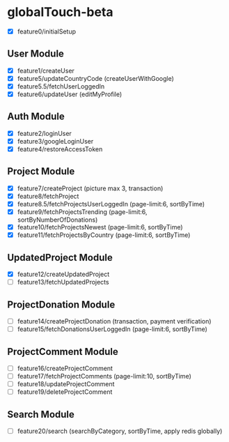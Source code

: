 # globalTouch-beta

- [x] feature0/initialSetup

## User Module

- [x] feature1/createUser
- [x] feature5/updateCountryCode (createUserWithGoogle)
- [x] feature5.5/fetchUserLoggedIn
- [x] feature6/updateUser (editMyProfile)

## Auth Module

- [x] feature2/loginUser
- [x] feature3/googleLoginUser
- [x] feature4/restoreAccessToken

## Project Module

- [x] feature7/createProject (picture max 3, transaction)
- [x] feature8/fetchProject
- [x] feature8.5/fetchProjectsUserLoggedIn (page-limit:6, sortByTime)
- [x] feature9/fetchProjectsTrending (page-limit:6, sortByNumberOfDonations)
- [x] feature10/fetchProjectsNewest (page-limit:6, sortByTime)
- [x] feature11/fetchProjectsByCountry (page-limit:6, sortByTime)

## UpdatedProject Module

- [x] feature12/createUpdatedProject
- [ ] feature13/fetchUpdatedProjects

## ProjectDonation Module

- [ ] feature14/createProjectDonation (transaction, payment verification)
- [ ] feature15/fetchDonationsUserLoggedIn (page-limit:6, sortByTime)

## ProjectComment Module

- [ ] feature16/createProjectComment
- [ ] feature17/fetchProjectComments (page-limit:10, sortByTime)
- [ ] feature18/updateProjectComment
- [ ] feature19/deleteProjectComment

## Search Module

- [ ] feature20/search (searchByCategory, sortByTime, apply redis globally)
